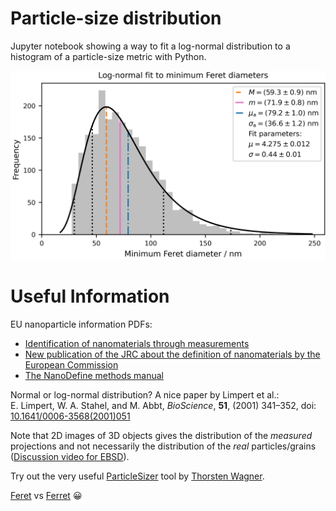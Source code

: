 # Particle-size distribution
Jupyter notebook showing a way to fit a log-normal distribution to a histogram of a particle-size metric with Python.

<p align="center"><img src="plots/MinFeretDiameter_absolute.png" width="600"/> 

# Useful Information

EU nanoparticle information PDFs:
   * [Identification of nanomaterials through measurements](https://op.europa.eu/en/publication-detail/-/publication/974431b9-1bc4-11ea-8c1f-01aa75ed71a1)
   * [New publication of the JRC about the definition of nanomaterials by the European Commission](https://etp-nanomedicine.eu/jrc-report-nanomaterial-definition/)
   * [The NanoDefine methods manual](https://op.europa.eu/en/publication-detail/-/publication/9d60fd79-4244-11ea-9099-01aa75ed71a1)
   
Normal or log-normal distribution? A nice paper by Limpert et al.:   
E. Limpert, W. A. Stahel, and M. Abbt, *BioScience*, **51**, (2001) 341–352, doi: [10.1641/0006-3568(2001)051](https://doi.org/10.1641/0006-3568(2001)051[0341:LNDATS]2.0.CO;2)
    
Note that 2D images of 3D objects gives the distribution of the *measured* projections and not necessarily the distribution of the *real* particles/grains ([Discussion video for EBSD](https://www.youtube.com/watch?v=V5_tSruKh_I&t=1212s)).

Try out the very useful [ParticleSizer](https://imagej.net/plugins/particlesizer) tool by [Thorsten Wagner](https://github.com/thorstenwagner).  
    

[Feret](https://en.wikipedia.org/wiki/Feret_diameter) vs [Ferret](https://en.wikipedia.org/wiki/Ferret) 😀
    

   

